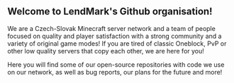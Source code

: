 ## Welcome to LendMark's Github organisation!

We are a Czech-Slovak Minecraft server network and a team of people focused on quality and player satisfaction with a strong community and a variety of original game modes! If you are tired of classic Oneblock, PvP or other low quality servers that copy each other, we are here for you!

Here you will find some of our open-source repositories with code we use on our network, as well as bug reports, our plans for the future and more!

